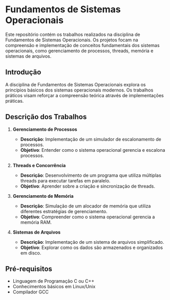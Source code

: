 # Fundamentos de Sistemas Operacionais

Este repositório contém os trabalhos realizados na disciplina de Fundamentos de Sistemas Operacionais. Os projetos focam na compreensão e implementação de conceitos fundamentais dos sistemas operacionais, como gerenciamento de processos, threads, memória e sistemas de arquivos.

## Introdução

A disciplina de Fundamentos de Sistemas Operacionais explora os princípios básicos dos sistemas operacionais modernos. Os trabalhos práticos visam reforçar a compreensão teórica através de implementações práticas.

## Descrição dos Trabalhos

1. **Gerenciamento de Processos**
   - **Descrição**: Implementação de um simulador de escalonamento de processos.
   - **Objetivo**: Entender como o sistema operacional gerencia e escalona processos.

2. **Threads e Concorrência**
   - **Descrição**: Desenvolvimento de um programa que utiliza múltiplas threads para executar tarefas em paralelo.
   - **Objetivo**: Aprender sobre a criação e sincronização de threads.

3. **Gerenciamento de Memória**
   - **Descrição**: Simulação de um alocador de memória que utiliza diferentes estratégias de gerenciamento.
   - **Objetivo**: Compreender como o sistema operacional gerencia a memória RAM.

4. **Sistemas de Arquivos**
   - **Descrição**: Implementação de um sistema de arquivos simplificado.
   - **Objetivo**: Explorar como os dados são armazenados e organizados em disco.

## Pré-requisitos

- Linguagem de Programação C ou C++
- Conhecimentos básicos em Linux/Unix
- Compilador GCC

